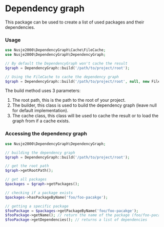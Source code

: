 # Dependency graph
This package can be used to create a list of used packages and their
dependencies.

### Usage
```php
use Nusje2000\DependencyGraph\Cache\FileCache;
use Nusje2000\DependencyGraph\DependencyGraph;

// By default the DependencyGraph won't cache the result
$graph = DependencyGraph::build('/path/to/project/root');

// Using the FileCache to cache the dependency graph
$graph = DependencyGraph::build('/path/to/project/root', null, new FileCache());
```

The build method uses 3 parameters:
1. The root path, this is the path to the root of your project.
2. The builder, this class is used to build the dependency graph (leave
null for default implementation).
3. The cache class, this class will be used to cache the result or to
load the graph from if a cache exists.

### Accessing the dependency graph
```php
use Nusje2000\DependencyGraph\DependencyGraph;

// building the dependency graph
$graph = DependencyGraph::build('/path/to/project/root');

// get the root path
$graph->getRootPath();

// get all packages
$packages = $graph->getPackages();

// checking if a package exists
$packages->hasPackageByName('foo/foo-pacakge');

// getting a specific package
$fooPackage = $packages->getPackageByName('foo/foo-pacakge');
$fooPackage->getName(); // return the name of the package (foo/foo-pacakge)
$fooPackage->getDependencies(); // returns a list of dependencies
```
